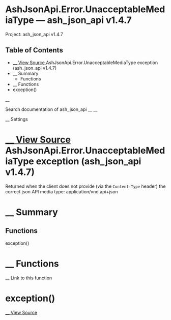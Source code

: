 # AshJsonApi.Error.UnacceptableMediaType — ash_json_api v1.4.7

Project: ash_json_api v1.4.7

## Table of Contents

- [ __ View Source ](external_link) AshJsonApi.Error.UnacceptableMediaType exception (ash_json_api v1.4.7)
- __ Summary
  - Functions
- __ Functions
- exception()

__

Search documentation of ash_json_api __ __

__ Settings

#  [ __ View Source ](external_link) AshJsonApi.Error.UnacceptableMediaType exception (ash_json_api v1.4.7)

Returned when the client does not provide (via the `Content-Type` header) the correct json API media type: application/vnd.api+json

#  __ Summary

##  Functions

exception()

#  __ Functions

__ Link to this function

# exception()

[ __ View Source ](external_link)
